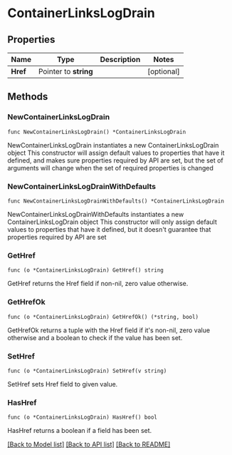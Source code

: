 # ContainerLinksLogDrain

## Properties

Name | Type | Description | Notes
------------ | ------------- | ------------- | -------------
**Href** | Pointer to **string** |  | [optional] 

## Methods

### NewContainerLinksLogDrain

`func NewContainerLinksLogDrain() *ContainerLinksLogDrain`

NewContainerLinksLogDrain instantiates a new ContainerLinksLogDrain object
This constructor will assign default values to properties that have it defined,
and makes sure properties required by API are set, but the set of arguments
will change when the set of required properties is changed

### NewContainerLinksLogDrainWithDefaults

`func NewContainerLinksLogDrainWithDefaults() *ContainerLinksLogDrain`

NewContainerLinksLogDrainWithDefaults instantiates a new ContainerLinksLogDrain object
This constructor will only assign default values to properties that have it defined,
but it doesn't guarantee that properties required by API are set

### GetHref

`func (o *ContainerLinksLogDrain) GetHref() string`

GetHref returns the Href field if non-nil, zero value otherwise.

### GetHrefOk

`func (o *ContainerLinksLogDrain) GetHrefOk() (*string, bool)`

GetHrefOk returns a tuple with the Href field if it's non-nil, zero value otherwise
and a boolean to check if the value has been set.

### SetHref

`func (o *ContainerLinksLogDrain) SetHref(v string)`

SetHref sets Href field to given value.

### HasHref

`func (o *ContainerLinksLogDrain) HasHref() bool`

HasHref returns a boolean if a field has been set.


[[Back to Model list]](../README.md#documentation-for-models) [[Back to API list]](../README.md#documentation-for-api-endpoints) [[Back to README]](../README.md)


